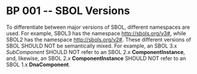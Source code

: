 # BP 001 -- SBOL Versions

To differentiate between major versions of SBOL, different namespaces are used.  For example, SBOL3 has the namespace http://sbols.org/v3#, while SBOL2 has the namespace http://sbols.org/v2#.  These different versions of SBOL SHOULD NOT be semantically mixed. For example, an SBOL 3.x *SubComponent* SHOULD NOT refer to an SBOL 2.x **ComponentInstance**, and, likewise, an SBOL 2.x **ComponentInstance** SHOULD NOT refer to an SBOL 1.x **DnaComponent**.

